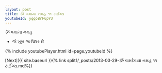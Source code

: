 ```yaml
---
layout: post
title: ૐ વમાયા નમહ ૧૧ ટાઈમ્સ
youtubeId: yqqoBrF6pYU
---
```

 
 
 ૐ વમાયા નમહ  
 
 -  જે ખૂબ જ ઉદાર છે 
 
  
 
  
 
 
 
 
 
 


{% include youtubePlayer.html id=page.youtubeId %}
 
[Next]({{ site.baseurl }}{% link  split1/_posts/2013-03-29-ૐ વામદેવયા નમહ ૧૧ ટાઈમ્સ.md%})
 
